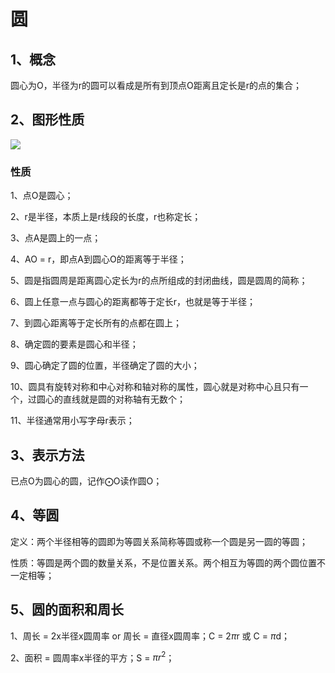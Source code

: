 # 圆

## 1、概念
圆心为O，半径为r的圆可以看成是所有到顶点O距离且定长是r的点的集合；

## 2、图形性质
![](圆01.png)

### 性质
1、点O是圆心；

2、r是半径，本质上是r线段的长度，r也称定长；

3、点A是圆上的一点；

4、AO = r，即点A到圆心O的距离等于半径；

5、圆是指圆周是距离圆心定长为r的点所组成的封闭曲线，圆是圆周的简称；

6、圆上任意一点与圆心的距离都等于定长r，也就是等于半径；

7、到圆心距离等于定长所有的点都在圆上；

8、确定圆的要素是圆心和半径；

9、圆心确定了圆的位置，半径确定了圆的大小；

10、圆具有旋转对称和中心对称和轴对称的属性，圆心就是对称中心且只有一个，过圆心的直线就是圆的对称轴有无数个；

11、半径通常用小写字母r表示；

## 3、表示方法
已点O为圆心的圆，记作$\bigodot$O读作圆O；

## 4、等圆
定义：两个半径相等的圆即为等圆关系简称等圆或称一个圆是另一圆的等圆；

性质：等圆是两个圆的数量关系，不是位置关系。两个相互为等圆的两个圆位置不一定相等；

## 5、圆的面积和周长
1、周长 = 2x半径x圆周率 or 周长 = 直径x圆周率；C = 2$\pi$r 或 C = $\pi$d；

2、面积 = 圆周率x半径的平方；S = $\pi r^2$；
